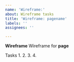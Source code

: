 ```yaml
---
name: 'Wireframe:'
about: Wireframe tasks
title: 'Wireframe: pagename'
labels: ''
assignees: ''

---
```


**Wireframe**
Wireframe for **page**

Tasks
1.
2.
3.
4.
